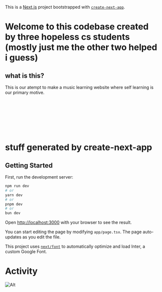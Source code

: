 This is a [Next.js](https://nextjs.org/) project bootstrapped with [`create-next-app`](https://github.com/vercel/next.js/tree/canary/packages/create-next-app).


# Welcome to this codebase created by three hopeless cs students (mostly just me the other two helped i guess)

## what is this?
This is our atempt to make a music learning website where self learning is our primary motive.






<br>
<br>
<br>
<br>
<br>
<br>

# stuff generated by create-next-app

## Getting Started



First, run the development server:

```bash
npm run dev
# or
yarn dev
# or
pnpm dev
# or
bun dev
```

Open [http://localhost:3000](http://localhost:3000) with your browser to see the result.

You can start editing the page by modifying `app/page.tsx`. The page auto-updates as you edit the file.

This project uses [`next/font`](https://nextjs.org/docs/basic-features/font-optimization) to automatically optimize and load Inter, a custom Google Font.


# Activity

![Alt](https://repobeats.axiom.co/api/embed/b244c1e9b38a0073a7e9c5918aa457ca66db356f.svg "Repobeats analytics image")